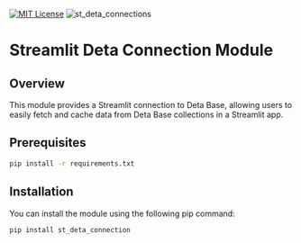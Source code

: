 [![MIT License](https://img.shields.io/badge/License-MIT-green.svg)](https://choosealicense.com/licenses/mit/)
![st_deta_connections](https://github.com/mohitrajsinha/st_deta_connection/assets/112544299/8ff92d08-f333-41a7-a2ec-7f8daf2d5da8)

# Streamlit Deta Connection Module

## Overview

This module provides a Streamlit connection to Deta Base, allowing users to easily fetch and cache data from Deta Base collections in a Streamlit app.

## Prerequisites
```bash
pip install -r requirements.txt
```
## Installation

You can install the module using the following pip command:

```bash
pip install st_deta_connection
